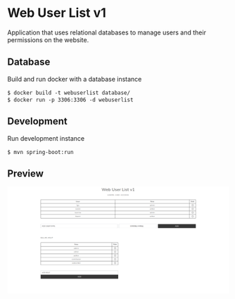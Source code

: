 # Web User List v1

Application that uses relational databases to manage users and their permissions on the website.

## Database

Build and run docker with a database instance
```courseignore
$ docker build -t webuserlist database/
$ docker run -p 3306:3306 -d webuserlist
```

## Development

Run development instance
```courseignore
$ mvn spring-boot:run
```

## Preview
![](screenshot_01.png)
